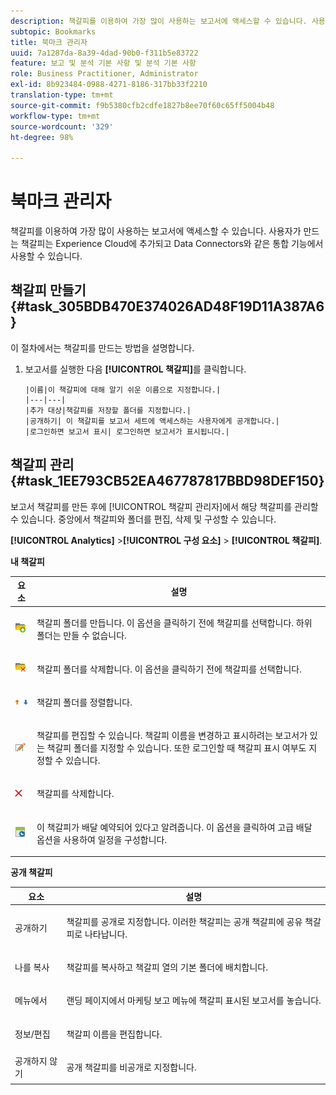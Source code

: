 ```yaml
---
description: 책갈피를 이용하여 가장 많이 사용하는 보고서에 액세스할 수 있습니다. 사용자가 만드는 책갈피는 Experience Cloud에 추가되고 Data Connectors와 같은 통합 기능에서 사용할 수 있습니다.
subtopic: Bookmarks
title: 북마크 관리자
uuid: 7a1287da-8a39-4dad-90b0-f311b5e83722
feature: 보고 및 분석 기본 사항 및 분석 기본 사항
role: Business Practitioner, Administrator
exl-id: 8b923484-0988-4271-8186-317bb33f2210
translation-type: tm+mt
source-git-commit: f9b5380cfb2cdfe1827b8ee70f60c65ff5004b48
workflow-type: tm+mt
source-wordcount: '329'
ht-degree: 98%

---
```


# 북마크 관리자

책갈피를 이용하여 가장 많이 사용하는 보고서에 액세스할 수 있습니다. 사용자가 만드는 책갈피는 Experience Cloud에 추가되고 Data Connectors와 같은 통합 기능에서 사용할 수 있습니다.

## 책갈피 만들기 {#task_305BDB470E374026AD48F19D11A387A6}

이 절차에서는 책갈피를 만드는 방법을 설명합니다.

<!-- 

t_bookmarks_creating.xml

 -->

1. 보고서를 실행한 다음 **[!UICONTROL 책갈피]**&#x200B;를 클릭합니다.

       |이름|이 책갈피에 대해 알기 쉬운 이름으로 지정합니다.|
       |---|---|
       |추가 대상|책갈피를 저장할 폴더를 지정합니다.|
       |공개하기| 이 책갈피를 보고서 세트에 액세스하는 사용자에게 공개합니다.|
       |로그인하면 보고서 표시| 로그인하면 보고서가 표시됩니다.|
   
## 책갈피 관리 {#task_1EE793CB52EA467787817BBD98DEF150}

보고서 책갈피를 만든 후에 [!UICONTROL 책갈피 관리자]에서 해당 책갈피를 관리할 수 있습니다. 중앙에서 책갈피와 폴더를 편집, 삭제 및 구성할 수 있습니다. 

<!-- 

t_bookmarks_managing.xml

 -->

**[!UICONTROL Analytics]** >**[!UICONTROL 구성 요소]** > **[!UICONTROL 책갈피]**.

**내 책갈피**

<table id="table_D0310F7F4BDB4543B8552525872A0A0C"> 
 <thead> 
  <tr> 
   <th colname="col1" class="entry"> 요소 </th> 
   <th colname="col2" class="entry"> 설명 </th> 
  </tr> 
 </thead>
 <tbody> 
  <tr> 
   <td colname="col1"> <p><img placement="inline"  src="assets/bookmark_create_folder.png" id="image_EA7729575ABA4CA3A3399594941B3441"> </img> </p> </td> 
   <td colname="col2"> <p> 책갈피 폴더를 만듭니다. 이 옵션을 클릭하기 전에 책갈피를 선택합니다. 하위 폴더는 만들 수 없습니다. </p> </td> 
  </tr> 
  <tr> 
   <td colname="col1"> <p><img placement="inline"  src="assets/bookmark_delete_folder.png" id="image_AFB6A02475664785BA90485EA289749A"> </img> </p> </td> 
   <td colname="col2"> <p> 책갈피 폴더를 삭제합니다. 이 옵션을 클릭하기 전에 책갈피를 선택합니다. </p> </td> 
  </tr> 
  <tr> 
   <td colname="col1"> <p><img placement="inline"  src="assets/bookmark_sort.png" id="image_8B4BE31182004357890B6532CCE5B2C2"> </img> </p> </td> 
   <td colname="col2"> <p> 책갈피 폴더를 정렬합니다. </p> </td> 
  </tr> 
  <tr> 
   <td colname="col1"> <p><img placement="inline"  src="assets/icon_edit_VideoSharing.png" id="image_5B8C0321ED5848ECBE3AF65514AD9A44"> </img> </p> </td> 
   <td colname="col2"> <p> 책갈피를 편집할 수 있습니다. 책갈피 이름을 변경하고 표시하려는 보고서가 있는 책갈피 폴더를 지정할 수 있습니다. 또한 로그인할 때 책갈피 표시 여부도 지정할 수 있습니다. </p> </td> 
  </tr> 
  <tr> 
   <td colname="col1"> <p><img placement="inline"  src="assets/icon_delete_VideoSharing.png" id="image_945A859920C44BC08825CC062C10543A"> </img> </p> </td> 
   <td colname="col2"> <p> 책갈피를 삭제합니다. </p> </td> 
  </tr> 
  <tr> 
   <td colname="col1"> <p><img placement="inline"  src="assets/bookmark_schedule.png" id="image_B7B23C1C67F04DF096149DCDF8C0FE5F"> </img> </p> </td> 
   <td colname="col2"> <p> 이 책갈피가 배달 예약되어 있다고 알려줍니다. 이 옵션을 클릭하여 <span class="wintitle">고급 배달 옵션</span>을 사용하여 일정을 구성합니다. </p> </td> 
  </tr> 
 </tbody> 
</table>

**공개 책갈피**

<table id="table_E89688BD3F724ADB8B2E88CDADB6168E"> 
 <thead> 
  <tr> 
   <th colname="col1" class="entry"> 요소 </th> 
   <th colname="col2" class="entry"> 설명 </th> 
  </tr> 
 </thead>
 <tbody> 
  <tr> 
   <td colname="col1"> 공개하기 </td> 
   <td colname="col2"> <p>책갈피를 공개로 지정합니다. 이러한 책갈피는 <span class="wintitle">공개 책갈피</span>에 공유 책갈피로 나타납니다. </p> </td> 
  </tr> 
  <tr> 
   <td colname="col1"> 나를 복사 </td> 
   <td colname="col2"> <p>책갈피를 복사하고 <span class="uicontrol">책갈피</span> 열의 기본 폴더에 배치합니다. </p> </td> 
  </tr> 
  <tr> 
   <td colname="col1"> 메뉴에서 </td> 
   <td colname="col2"> <p> 랜딩 페이지에서 마케팅 보고 메뉴에 책갈피 표시된 보고서를 놓습니다. </p> </td> 
  </tr> 
  <tr> 
   <td colname="col1"> 정보/편집 </td> 
   <td colname="col2"> <p>책갈피 이름을 편집합니다. </p> </td> 
  </tr> 
  <tr> 
   <td colname="col1"> 공개하지 않기 </td> 
   <td colname="col2"> <p>공개 책갈피를 비공개로 지정합니다. </p> </td> 
  </tr> 
 </tbody> 
</table>
